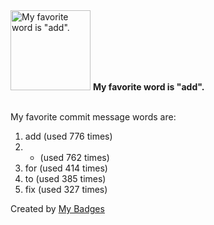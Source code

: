 <img src="https://github.com/my-badges/my-badges/blob/master/src/all-badges/favorite-word/favorite-word.png?raw=true" alt="My favorite word is &quot;add&quot;." title="My favorite word is &quot;add&quot;." width="128">
<strong>My favorite word is &quot;add&quot;.</strong>
<br><br>

My favorite commit message words are:

1. add (used 776 times)
2. - (used 762 times)
3. for (used 414 times)
4. to (used 385 times)
5. fix (used 327 times)


Created by <a href="https://github.com/my-badges/my-badges">My Badges</a>